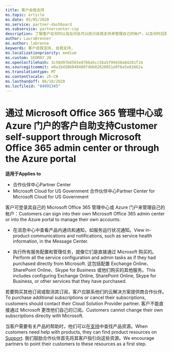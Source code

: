 ```yaml
---
title: 客户自我支持
ms.topic: article
ms.date: 05/05/2020
ms.service: partner-dashboard
ms.subservice: partnercenter-csp
description: 了解客户在何时以及在何处可以执行自我支持来管理自己的帐户，以及何时应联系其云解决方案提供商合作伙伴。
author: LauraBrenner
ms.author: labrenne
keywords: 客户自我支持, 自我支持,
ms.localizationpriority: medium
ms.custom: SEOMAY.20
ms.openlocfilehash: 3c50d97b6565e8786a5cc5ba5f99438a84281f1b
ms.sourcegitcommit: e0a1b4506840486f4bb82620051e0f6a5e81662a
ms.translationtype: MT
ms.contentlocale: zh-CN
ms.lasthandoff: 06/18/2020
ms.locfileid: "84991345"
---
```

# <a name="customer-self-support-through-microsoft-office-365-admin-center-or-through-the-azure-portal"></a><span data-ttu-id="3b46d-104">通过 Microsoft Office 365 管理中心或 Azure 门户的客户自助支持</span><span class="sxs-lookup"><span data-stu-id="3b46d-104">Customer self-support through Microsoft Office 365 admin center or through the Azure portal</span></span>

<span data-ttu-id="3b46d-105">**适用于**</span><span class="sxs-lookup"><span data-stu-id="3b46d-105">**Applies to**</span></span>

-  <span data-ttu-id="3b46d-106">合作伙伴中心</span><span class="sxs-lookup"><span data-stu-id="3b46d-106">Partner Center</span></span>
-  <span data-ttu-id="3b46d-107">Microsoft Cloud for US Government 合作伙伴中心</span><span class="sxs-lookup"><span data-stu-id="3b46d-107">Partner Center for Microsoft Cloud for US Government</span></span>

<span data-ttu-id="3b46d-108">客户可登录其自己的 Microsoft Office 365 管理中心或 Azure 门户来管理自己的帐户：</span><span class="sxs-lookup"><span data-stu-id="3b46d-108">Customers can sign into their own Microsoft Office 365 admin center or into the Azure portal to manage their own accounts:</span></span>

-   <span data-ttu-id="3b46d-109">在消息中心中查看产品内通讯和通知，如服务运行状况通知。</span><span class="sxs-lookup"><span data-stu-id="3b46d-109">View in-product communications and notifications, such as service health information, in the Message Center.</span></span>

-   <span data-ttu-id="3b46d-110">执行所有服务配置和管理任务，就像它们是直接通过 Microsoft 购买的。</span><span class="sxs-lookup"><span data-stu-id="3b46d-110">Perform all the service configuration and admin tasks as if they had purchased directly from Microsoft.</span></span> <span data-ttu-id="3b46d-111">这包括配置 Exchange Online、SharePoint Online、Skype for Business 或他们购买的其他服务。</span><span class="sxs-lookup"><span data-stu-id="3b46d-111">This includes configuring Exchange Online, SharePoint Online, Skype for Business, or other services that they have purchased.</span></span>

<span data-ttu-id="3b46d-112">若要购买其他订阅或取消其订阅，客户应联系他们的云解决方案提供商合作伙伴。</span><span class="sxs-lookup"><span data-stu-id="3b46d-112">To purchase additional subscriptions or cancel their subscriptions, customers should contact their Cloud Solution Provider partner.</span></span> <span data-ttu-id="3b46d-113">客户不能直接通过 Microsoft 更改他们自己的订阅。</span><span class="sxs-lookup"><span data-stu-id="3b46d-113">Customers cannot change their own subscriptions directly with Microsoft.</span></span>

<span data-ttu-id="3b46d-114">当客户需要有关产品的帮助时，他们可以在[支持](https://partnercenter.microsoft.com/partner/support)中查找产品资源。</span><span class="sxs-lookup"><span data-stu-id="3b46d-114">When customers need help with products, they can find product resources on [Support](https://partnercenter.microsoft.com/partner/support).</span></span> <span data-ttu-id="3b46d-115">我们鼓励合作伙伴首先将其客户指引向这些资源。</span><span class="sxs-lookup"><span data-stu-id="3b46d-115">We encourage partners to point their customers to these resources as a first step.</span></span>

 

 



